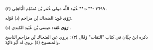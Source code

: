 ٣٦٩٩ -** د:** عُبَيد اللَّه مولى عُمَر بْن مُسْلِم الْبَاهِلِي (٢) .

**رَوَى عَن:** الضحاك بْن مزاحم (د) قَوْله.

**رَوَى عَنه:** عيسى بْن عُبَيد الكندي (د) .

ذكره ابنُ حِبَّان في كتاب "الثقات" وَقَال (٣) : يروي عن الضحاك بْن مزاحم الناسخ والمنسوخ (٤) .روى له أَبُو دَاوُدَ.